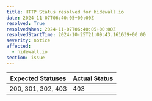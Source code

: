 ```yaml
---
title: HTTP Status resolved for hidewall.io
date: 2024-11-07T06:40:05+00:00Z
resolved: True
resolvedWhen: 2024-11-07T06:40:05+00:00Z
resolvedStartTime: 2024-10-25T21:09:43.161639+00:00
severity: notice
affected:
  - hidewall.io
section: issue
---
```


| Expected Statuses | Actual Status  |
|-------------------|----------------|
| 200, 301, 302, 403 | 403 |
